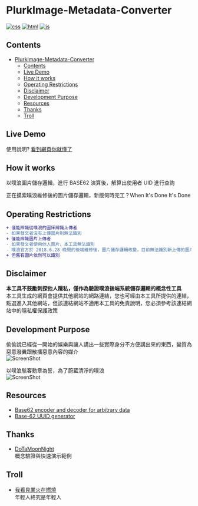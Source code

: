 # PlurkImage-Metadata-Converter
[![css](https://github.takahashi65.info/lib_badge/uses-css.svg)](https://www.w3.org/Style/CSS/) 
[![html](https://github.takahashi65.info/lib_badge/uses-html.svg)](https://html.spec.whatwg.org/)
[![js](https://github.takahashi65.info/lib_badge/uses-js.svg)](https://www.javascript.com/)

## Contents
- [PlurkImage-Metadata-Converter](#plurkimage-metadata-converter)
  * [Contents](#Contents)
  * [Live Demo](#live-Demo)
  * [How it works](#how-it-works)
  * [Operating Restrictions](#operating-restrictions)
  * [Disclaimer](#disclaimer)
  * [Development Purpose](#development-purpose)
  * [Resources](#resources)
  * [Thanks](#thanks)
  * [Troll](#troll)

## Live Demo
使用說明? [看到網頁你就懂了](https://takahashi65.info/plurk/anonymous_probe.html)
  
## How it works
以噗浪圖片儲存邏輯，進行 BASE62 演算後，解算出使用者 UID 進行查詢  
  
正在摸索噗浪維修後的圖片儲存邏輯，新版何時完工？When It's Done It's Done  

## Operating Restrictions
```diff
+ 僅能辨識從噗浪的圖床辨識上傳者
- 如果發文者沒有上傳圖片則無法識別
+ 僅能辨識圖片上傳者
- 如果發文者使用他人圖片，本工具無法識別
- 噗浪官方於 2018.6.28 晚間的後端維修後，圖片儲存邏輯改變，目前無法識別新上傳的圖片
+ 但舊有圖片依然可以識別
```

## Disclaimer
**本工具不鼓勵刺探他人隱私，僅作為驗證噗浪後端系統儲存邏輯的概念性工具**  
本工具生成的網頁會提供其他網站的網路連結，您也可經由本工具所提供的連結，點選進入其他網站，但該連結網站不適用本工具的免責說明，您必須參考該連結網站中的隱私權保護政策

## Development Purpose  
偷偷說已經從一開始的娛樂與讓人講出一些實際身分不方便講出來的東西，變質為惡意潑糞跟散播惡意內容的媒介  
![ScreenShot](https://github.takahashi65.info/lib_img/github_this_is_fine.webp)  

以噗浪駭客勳章為誓，為了蔚藍清淨的噗浪  
![ScreenShot](https://github.takahashi65.info/lib_img/github_Plurk_icon.webp)  

## Resources
- [Base62 encoder and decoder for arbitrary data](https://github.com/tuupola/base62)  
- [Base-62 UUID generator](https://github.com/shanehughes3/uuid62) 

## Thanks
- [DoTaMoonNight](https://www.plurk.com/DoTaMoonNight)   
概念驗證與快速演示範例

## Troll
- [我看見業火在燃燒](https://www.plurk.com/p/mty8zp)  
年輕人終究是年輕人
